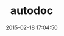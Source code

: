 ---
layout: post
title:  "autodoc"
repo:   "r7kamura/autodoc"
date:   2015-02-18 17:04:50
gemurl: https://github.com/r7kamura/autodoc
---